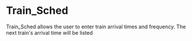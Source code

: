 # Train_Sched

Train_Sched allows the user to enter train arrival times and frequency. The next train's arrival time will be listed
